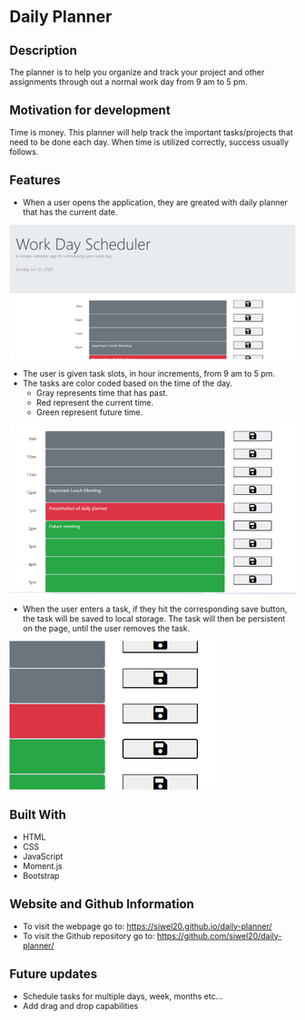 # Daily Planner 

## Description
The planner is to help you organize and track your project and other assignments through out a normal work day from 9 am to 5 pm. 

## Motivation for development
Time is money. This planner will help track the important tasks/projects that need to be done each day. When time is utilized correctly, success usually follows. 

## Features
* When a user opens the application, they are greated with daily planner that has the current date. 

![main-page](./Assets/images/readme/main-page.PNG)

* The user is given task slots, in hour increments, from 9 am to 5 pm.
* The tasks are color coded based on the time of the day. 
  * Gray represents time that has past. 
  * Red represent the current time.
  * Green represent future time. 

![tasks](./Assets/images/readme/tasks.PNG)

* When the user enters a task, if they hit the corresponding save button, the task will be saved to local storage. The task will then be persistent on the page, until the user removes the task. 

![save-button](./Assets/images/readme/save-button.PNG)

## Built With
* HTML
* CSS
* JavaScript
* Moment.js
* Bootstrap

## Website and Github Information
* To visit the webpage go to: https://siwel20.github.io/daily-planner/
* To visit the Github repository go to: https://github.com/siwel20/daily-planner/

## Future updates
* Schedule tasks for multiple days, week, months etc...
* Add drag and drop capabilities
